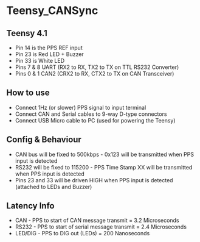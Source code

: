 # Teensy_CANSync

## Teensy 4.1
* Pin 14 is the PPS REF input
* Pin 23 is Red LED + Buzzer
* Pin 33 is White LED
* Pins 7 & 8 UART (RX2 to RX, TX2 to TX on TTL RS232 Converter)
* Pins 0 & 1 CAN2 (CRX2 to RX, CTX2 to TX on CAN Transceiver)

## How to use
* Connect 1Hz (or slower) PPS signal to input terminal 
* Connect CAN and Serial cables to 9-way D-type connectors
* Connect USB Micro cable to PC (used for powering the Teensy)

## Config & Behaviour
* CAN bus will be fixed to 500kbps - 0x123 will be transmitted when PPS input is detected
* RS232 will be fixed to 115200 - PPS Time Stamp XX will be transmitted when PPS input is detected
* Pins 23 and 33 will be driven HIGH when PPS input is detected (attached to LEDs and Buzzer)

## Latency Info
* CAN - PPS to start of CAN message transmit = 3.2 Microseconds
* RS232 - PPS to start of serial message transmit = 2.4 Microseconds 
* LED/DIG - PPS to DIG out (LEDs) = 200 Nanoseconds 